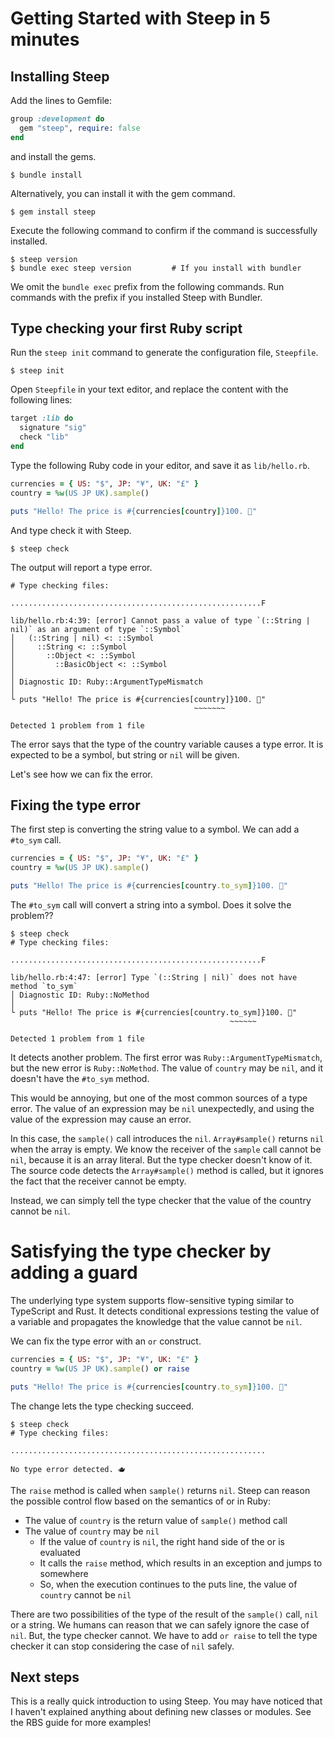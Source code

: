 # Getting Started with Steep in 5 minutes

## Installing Steep

Add the lines to Gemfile:

```rb
group :development do
  gem "steep", require: false
end
```

and install the gems.

```
$ bundle install
```

Alternatively, you can install it with the gem command.

```
$ gem install steep
```

Execute the following command to confirm if the command is successfully installed.

```
$ steep version
$ bundle exec steep version         # If you install with bundler
```

We omit the `bundle exec` prefix from the following commands. Run commands with the prefix if you installed Steep with Bundler.

## Type checking your first Ruby script

Run the `steep init` command to generate the configuration file, `Steepfile`.

```
$ steep init
```

Open `Steepfile` in your text editor, and replace the content with the following lines:

```rb
target :lib do
  signature "sig"
  check "lib"
end
```

Type the following Ruby code in your editor, and save it as `lib/hello.rb`.

```rb
currencies = { US: "$", JP: "¥", UK: "£" }
country = %w(US JP UK).sample()

puts "Hello! The price is #{currencies[country]}100. 💸"
```

And type check it with Steep.

```
$ steep check
```

The output will report a type error.

```
# Type checking files:

........................................................F

lib/hello.rb:4:39: [error] Cannot pass a value of type `(::String | nil)` as an argument of type `::Symbol`
│   (::String | nil) <: ::Symbol
│     ::String <: ::Symbol
│       ::Object <: ::Symbol
│         ::BasicObject <: ::Symbol
│
│ Diagnostic ID: Ruby::ArgumentTypeMismatch
│
└ puts "Hello! The price is #{currencies[country]}100. 💸"
                                         ~~~~~~~

Detected 1 problem from 1 file
```

The error says that the type of the country variable causes a type error. It is expected to be a symbol, but string or `nil` will be given.

Let's see how we can fix the error.

## Fixing the type error

The first step is converting the string value to a symbol. We can add a `#to_sym` call.

```rb
currencies = { US: "$", JP: "¥", UK: "£" }
country = %w(US JP UK).sample()

puts "Hello! The price is #{currencies[country.to_sym]}100. 💸"
```

The `#to_sym` call will convert a string into a symbol. Does it solve the problem??

```
$ steep check
# Type checking files:

........................................................F

lib/hello.rb:4:47: [error] Type `(::String | nil)` does not have method `to_sym`
│ Diagnostic ID: Ruby::NoMethod
│
└ puts "Hello! The price is #{currencies[country.to_sym]}100. 💸"
                                                 ~~~~~~

Detected 1 problem from 1 file
```

It detects another problem. The first error was `Ruby::ArgumentTypeMismatch`, but the new error is `Ruby::NoMethod`. The value of `country` may be `nil`, and it doesn't have the `#to_sym` method.

This would be annoying, but one of the most common sources of a type error. The value of an expression may be `nil` unexpectedly, and using the value of the expression may cause an error.

In this case, the `sample()` call introduces the `nil`. `Array#sample()` returns `nil` when the array is empty. We know the receiver of the `sample` call cannot be `nil`, because it is an array literal. But the type checker doesn't know of it. The source code detects the `Array#sample()` method is called, but it ignores the fact that the receiver cannot be empty.

Instead, we can simply tell the type checker that the value of the country cannot be `nil`.

# Satisfying the type checker by adding a guard

The underlying type system supports flow-sensitive typing similar to TypeScript and Rust. It detects conditional expressions testing the value of a variable and propagates the knowledge that the value cannot be `nil`.

We can fix the type error with an `or` construct.

```rb
currencies = { US: "$", JP: "¥", UK: "£" }
country = %w(US JP UK).sample() or raise

puts "Hello! The price is #{currencies[country.to_sym]}100. 💸"
```

The change lets the type checking succeed.

```
$ steep check
# Type checking files:

.........................................................

No type error detected. 🫖
```

The `raise` method is called when `sample()` returns `nil`. Steep can reason the possible control flow based on the semantics of or in Ruby:

* The value of `country` is the return value of `sample()` method call
* The value of `country` may be `nil`
  * If the value of `country` is `nil`, the right hand side of the or is evaluated
  * It calls the `raise` method, which results in an exception and jumps to somewhere
  * So, when the execution continues to the puts line, the value of `country` cannot be `nil`

There are two possibilities of the type of the result of the `sample()` call, `nil` or a string. We humans can reason that we can safely ignore the case of `nil`. But, the type checker cannot. We have to add `or raise` to tell the type checker it can stop considering the case of `nil` safely.

## Next steps

This is a really quick introduction to using Steep. You may have noticed that I haven't explained anything about defining new classes or modules. See the RBS guide for more examples!
